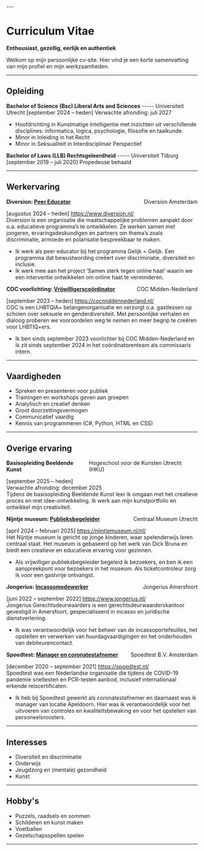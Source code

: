 <link rel="stylesheet" href="style.css">
---

# Curriculum Vitae

**Enthousiast, gezellig, eerlijk en authentiek**

Welkom op mijn persoonlijke cv-site. Hier vind je een korte samenvatting van mijn profiel en mijn werkzaamheden.

---

## Opleiding

<strong>Bachelor of Science (Bsc) Liberal Arts and Sciences</strong>	----- Universiteit Utrecht
[september 2024 – heden]
Verwachte afronding: juli 2027
-	Hoofdrichting in Kunstmatige Intelligentie met inzichten uit verschillende disciplines: informatica, logica, psychologie, filosofie en taalkunde.
-	Minor in Inleiding in het Recht
-	Minor in Seksualiteit in Interdisciplinair Perspectief

<strong>Bachelor of Laws (LLB) Rechtsgeleerdheid</strong> ----- Universiteit Tilburg
[september 2019 – juli 2020]
Propedeuse behaald

---

## Werkervaring

<div style="display: flex; justify-content: space-between;">
  <span><strong>Diversion: <u>Peer Educator</u></strong></span>
  <span>Diversion Amsterdam</span>
</div>

[augustus 2024 – heden] <span style="color: blue;">https://www.diversion.nl/</span> <br>
Diversion is een organisatie die maatschappelijke problemen aanpakt door o.a. educatieve programma’s te ontwikkelen. Ze werken samen met jongeren, ervaringsdeskundigen en partners om thema’s zoals discriminatie, armoede en polarisatie bespreekbaar te maken.
-	Ik werk als peer educator bij het programma Gelijk = Gelijk. Een programma dat bewustwording creëert over discriminatie, diversiteit en inclusie.
-	Ik werk mee aan het project ‘Samen sterk tegen online haat’ waarin we een interventie ontwikkelen om online haat te verminderen.

<div style="display: flex; justify-content: space-between;">
  <span><strong>COC voorlichting: <u>Vrijwilligerscoördinator</u></strong></span>
  <span>COC Midden-Nederland</span>
</div>

[september 2023 – heden] <span style="color: blue;">https://cocmiddennederland.nl/</span> <br>
COC is een LHBTQIA+ belangenorganisatie en verzorgt o.a. gastlessen op scholen over seksuele en genderdiversiteit. Met persoonlijke verhalen en dialoog proberen we vooroordelen weg te nemen en meer begrip te creëren voor LHBTIQ+ers. 
-	Ik ben sinds september 2023 voorlichter bij COC Midden-Nederland en ik zit sinds september 2024 in het coördinatorenteam als commissaris intern.  


---

## Vaardigheden

- Spreken en presenteren voor publiek
- Trainingen en workshops geven aan groepen
- Analytisch en creatief denken
- Groot doorzettingsvermogen
- Communicatief vaardig
- Kennis van programmeren (C#, Python, HTML en CSS)


---

## Overige ervaring

<div style="display: flex; justify-content: space-between;">
  <span><strong>Basisopleiding Beeldende Kunst</strong>	</span>
  <span>Hogeschool voor de Kunsten Utrecht (HKU)</span>
</div>

[september 2025 – heden]<br>
Verwachte afronding: december 2025<br>
Tijdens de basisopleiding Beeldende Kunst leer ik omgaan met het creatieve proces en met idee-ontwikkeling. Ik werk aan mijn kunstportfolio en ontwikkel mijn creativiteit. 

<div style="display: flex; justify-content: space-between;">
  <span><strong>Nijntje museum: <u>Publieksbegeleider</u></strong>	</span>
  <span>Centraal Museum Utrecht</span>
</div>

[april 2024 – februari 2025] <span style="color: blue;">https://nijntjemuseum.nl/nl/</span> <br>
Het Nijntje museum is gericht op jonge kinderen, waar spelenderwijs leren centraal staat. Het museum is gebaseerd op het werk van Dick Bruna en biedt een creatieve en educatieve ervaring voor gezinnen.
-	Als vrijwilliger publieksbegeleider begeleid ik bezoekers, en ben ik een aanspreekpunt voor bezoekers in het museum. Als ticketcontroleur zorg ik voor een gastvrije ontvangst.

<div style="display: flex; justify-content: space-between;">
  <span><strong>Jongerius: <u>Incassomedewerker</u></strong>	</span>
  <span>Jongerius Amersfoort</span>
</div>

[juni 2022 – september 2022] <span style="color: blue;">https://www.jongerius.nl/</span> <br>
Jongerius Gerechtsdeurwaarders is een gerechtsdeurwaarderskantoor gevestigd in Amersfoort, gespecialiseerd in incasso en juridische dienstverlening.
-	Ik was verantwoordelijk voor het beheer van de incassoportefeuilles, het opstellen en verwerken van huurdagvaardigingen en het onderhouden van debiteurencontact.  

<div style="display: flex; justify-content: space-between;">
  <span><strong>Spoedtest: <u>Manager en coronatestafnemer</u></strong>		</span>
  <span>Spoedtest B.V. Amsterdam</span>
</div>

[december 2020 – september 2021] <span style="color: blue;">https://spoedtest.nl/</span> <br>
Spoedtest was een Nederlandse organisatie die tijdens de COVID-19 pandemie sneltesten en PCR-testen aanbod, inclusief internationaal erkende reiscertificaten. 
-	Ik heb bij Spoedtest gewerkt als coronatestafnemer en daarnaast was ik manager van locatie Apeldoorn. Hier was ik verantwoordelijk voor het uitvoeren van controles en kwaliteitsbewaking en voor het opstellen van personeelsroosters.


---

## Interesses

- Diversiteit en discriminatie
- Onderwijs
- Jeugdzorg en (mentale) gezondheid
- Kunst

---

## Hobby's

- Puzzels, raadsels en sommen
- Schilderen en kunst maken
- Voetballen
- Gezelschapsspellen spelen

---